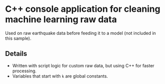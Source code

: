 # C++ console application for cleaning machine learning raw data
Used on raw earthquake data before feeding it to a model (not included in this sample).

## Details
- Written with script logic for custom raw data, but using C++ for faster processing.
- Variables that start with `k` are global constants.
